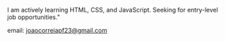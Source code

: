 I am actively learning HTML, CSS, and JavaScript.
Seeking for entry-level job opportunities."

email: joaocorreiapf23@gmail.com
